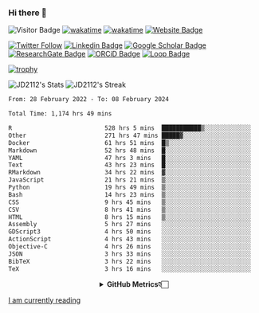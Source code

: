 ### Hi there 👋
![Visitor Badge](https://visitor-badge.laobi.icu/badge?page_id=JD2112.JD2112)
[![wakatime](https://github.com/JD2112/JD2112/actions/workflows/waka-readme.yml/badge.svg)](https://github.com/JD2112/JD2112/actions/workflows/waka-readme.yml)
[![wakatime](https://wakatime.com/badge/user/fe95275f-909a-4147-a45d-624981173898.svg)](https://wakatime.com/@fe95275f-909a-4147-a45d-624981173898)
[![Website Badge](https://img.shields.io/badge/website-informational?style=flat-square)](http://jyotirmoydas.netlify.app)

[![Twitter Follow](https://img.shields.io/twitter/follow/jyotirmoy21?style=social)](https://twitter.com/jyotirmoy21)
[![Linkedin Badge](https://img.shields.io/badge/-jyotirmoy-blue?style=plastic&logo=Linkedin&logoColor=white&link=https://www.linkedin.com/in/dasjyotirmoy/)](https://www.linkedin.com/in/dasjyotirmoy/)
[![Google Scholar Badge](https://img.shields.io/badge/-jyotirmoy-blue?style=plastic&logo=GoogleScholar&logoColor=white&link=https://scholar.google.se/citations?user=IMBYOv8AAAAJ&hl=en)](https://scholar.google.se/citations?user=IMBYOv8AAAAJ&hl=en)
[![ResearchGate Badge](https://img.shields.io/badge/-jyotirmoy-cyan?style=plastic&logo=ResearchGate&logoColor=white&link=https://www.researchgate.net/profile/Jyotirmoy-Das-3)](https://www.researchgate.net/profile/Jyotirmoy-Das-3)
[![ORCiD Badge](https://img.shields.io/badge/-jyotirmoy-green?style=plastic&logo=orcid&logoColor=white&link=https://orcid.org/0000-0002-5649-4658)](https://orcid.org/0000-0002-5649-4658)
[![Loop Badge](https://img.shields.io/badge/-jyotirmoy-orange?style=plastic&logo=Loop&logoColor=white&link=https://loop.frontiersin.org/people/1519976/overview)](https://loop.frontiersin.org/people/1519976/overview)

[![trophy](https://github-profile-trophy.vercel.app/?username=JD2112)](https://github.com/ryo-ma/github-profile-trophy)

<!--
**JD2112/JD2112** is a ✨ _special_ ✨ repository because its `README.md` (this file) appears on your GitHub profile.

Here are some ideas to get you started:

- 🔭 I’m currently working on ...
- 🌱 I’m currently learning ...
- 👯 I’m looking to collaborate on ...
- 🤔 I’m looking for help with ...
- 💬 Ask me about ...
- 📫 How to reach me: ...
- 😄 Pronouns: ...
- ⚡ Fun fact: ...
![JD2112's Top Languages](https://github-readme-stats.vercel.app/api/top-langs/?username=JD2112&theme=vue-dark&show_icons=true&hide_border=true&layout=compact)
-->
![JD2112's Stats](https://github-readme-stats.vercel.app/api?username=JD2112&theme=vue-dark&show_icons=true&hide_border=true&count_private=true)
![JD2112's Streak](https://github-readme-streak-stats.herokuapp.com/?user=JD2112&theme=vue-dark&hide_border=true)





<!--START_SECTION:waka-->

```txt
From: 28 February 2022 - To: 08 February 2024

Total Time: 1,174 hrs 49 mins

R                          528 hrs 5 mins  ███████████▒░░░░░░░░░░░░░   44.95 %
Other                      271 hrs 47 mins █████▓░░░░░░░░░░░░░░░░░░░   23.13 %
Docker                     61 hrs 51 mins  █▒░░░░░░░░░░░░░░░░░░░░░░░   05.27 %
Markdown                   52 hrs 48 mins  █░░░░░░░░░░░░░░░░░░░░░░░░   04.50 %
YAML                       47 hrs 3 mins   █░░░░░░░░░░░░░░░░░░░░░░░░   04.00 %
Text                       43 hrs 23 mins  █░░░░░░░░░░░░░░░░░░░░░░░░   03.69 %
RMarkdown                  34 hrs 22 mins  ▓░░░░░░░░░░░░░░░░░░░░░░░░   02.93 %
JavaScript                 21 hrs 21 mins  ▒░░░░░░░░░░░░░░░░░░░░░░░░   01.82 %
Python                     19 hrs 49 mins  ▒░░░░░░░░░░░░░░░░░░░░░░░░   01.69 %
Bash                       14 hrs 23 mins  ▒░░░░░░░░░░░░░░░░░░░░░░░░   01.23 %
CSS                        9 hrs 45 mins   ▒░░░░░░░░░░░░░░░░░░░░░░░░   00.83 %
CSV                        8 hrs 41 mins   ▒░░░░░░░░░░░░░░░░░░░░░░░░   00.74 %
HTML                       8 hrs 15 mins   ▒░░░░░░░░░░░░░░░░░░░░░░░░   00.70 %
Assembly                   5 hrs 27 mins   ░░░░░░░░░░░░░░░░░░░░░░░░░   00.46 %
GDScript3                  4 hrs 50 mins   ░░░░░░░░░░░░░░░░░░░░░░░░░   00.41 %
ActionScript               4 hrs 43 mins   ░░░░░░░░░░░░░░░░░░░░░░░░░   00.40 %
Objective-C                4 hrs 26 mins   ░░░░░░░░░░░░░░░░░░░░░░░░░   00.38 %
JSON                       3 hrs 33 mins   ░░░░░░░░░░░░░░░░░░░░░░░░░   00.30 %
BibTeX                     3 hrs 22 mins   ░░░░░░░░░░░░░░░░░░░░░░░░░   00.29 %
TeX                        3 hrs 16 mins   ░░░░░░░░░░░░░░░░░░░░░░░░░   00.28 %
```

<!--END_SECTION:waka-->

<div align="center">
    <details>
        <summary><b>GitHub Metrics👇🏻</b></summary>
    <br>
        
[Get Details](https://metrics.lecoq.io/insights/JD2112)
    </details>
</div>

<a target="_blank" href="https://www.goodreads.com/user/show/21242415-jyotirmoy-das">I am currently reading</a>


